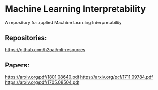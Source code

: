 # Machine Learning Interpretability
A repository for applied Machine Learning Interpretability 

## Repositories:

https://github.com/h2oai/mli-resources

## Papers:
https://arxiv.org/pdf/1801.08640.pdf
https://arxiv.org/pdf/1711.09784.pdf
https://arxiv.org/pdf/1705.08504.pdf
